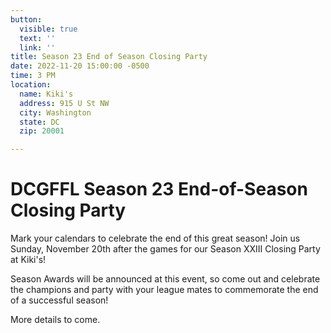 ```yaml
---
button:
  visible: true
  text: ''
  link: ''
title: Season 23 End of Season Closing Party
date: 2022-11-20 15:00:00 -0500
time: 3 PM
location:
  name: Kiki's
  address: 915 U St NW
  city: Washington
  state: DC
  zip: 20001

---
```

# DCGFFL Season 23 End-of-Season Closing Party

Mark your calendars to celebrate the end of this great season! Join us Sunday, November 20th after the games for our Season XXIII Closing Party at Kiki's!

Season Awards will be announced at this event, so come out and celebrate the champions and party with your league mates to commemorate the end of a successful season!

More details to come. 
